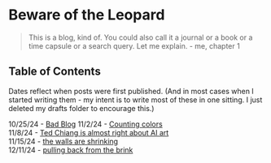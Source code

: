 # Beware of the Leopard

> This is a blog, kind of. You could also call it a journal or a book or a time capsule or a search query. Let me explain.
> \- me, chapter 1

## Table of Contents

Dates reflect when posts were first published. (And in most cases when I started writing them - my intent is to write most of these in one sitting. I just deleted my drafts folder to encourage this.)

10/25/24 - [Bad Blog](posts/bad_blog/post.md)
11/2/24 - [Counting colors](posts/counting_colors/post.md)  
11/8/24 - [Ted Chiang is almost right about AI art](posts/chiang_on_ai_art/post.md)  
11/15/24 - [the walls are shrinking](posts/walls_are_shrinking/post.md)  
12/11/24 - [pulling back from the brink](posts/capitalization/post.md)  
